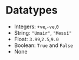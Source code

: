 # Datatypes
- Integers: `+ve`,`-ve`,`0`
- String: `"Umair"`, `"Messi"`
- Float: `3.99`,`2.5`,`9.0`
- Boolean: `True` and `False`
- None